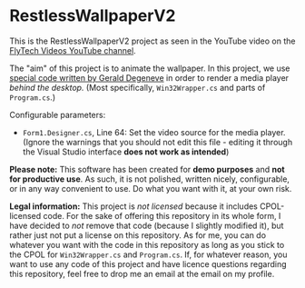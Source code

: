 # RestlessWallpaperV2

This is the RestlessWallpaperV2 project as seen in the YouTube video on the [FlyTech Videos YouTube channel](https://youtube.com/FlyTechVideos).

The "aim" of this project is to animate the wallpaper. In this project, we use [special code written by Gerald Degeneve](https://www.codeproject.com/articles/856020/draw-behind-desktop-icons-in-windows-plus) in order to render a media player _behind the desktop._ (Most specifically, `Win32Wrapper.cs` and parts of `Program.cs`.)

Configurable parameters:

- `Form1.Designer.cs`, Line 64: Set the video source for the media player. (Ignore the warnings that you should not edit this file - editing it through the Visual Studio interface **does not work as intended**)

**Please note:** This software has been created for **demo purposes** and **not for productive use**. As such, it is not polished, written nicely, configurable, or in any way convenient to use. Do what you want with it, at your own risk.

**Legal information:** This project is *not licensed* because it includes CPOL-licensed code. For the sake of offering this repository in its whole form, I have decided to _not_ remove that code (because I slightly modified it), but rather just not put a license on this repository. As for me, you can do whatever you want with the code in this repository as long as you stick to the CPOL for `Win32Wrapper.cs` and `Program.cs`. If, for whatever reason, you want to use any code of this project and have licence questions regarding this repository, feel free to drop me an email at the email on my profile.